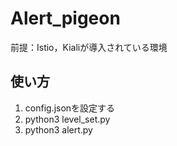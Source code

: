 # Alert_pigeon
前提：Istio，Kialiが導入されている環境
## 使い方
1. config.jsonを設定する
2. python3 level_set.py
3. python3 alert.py
